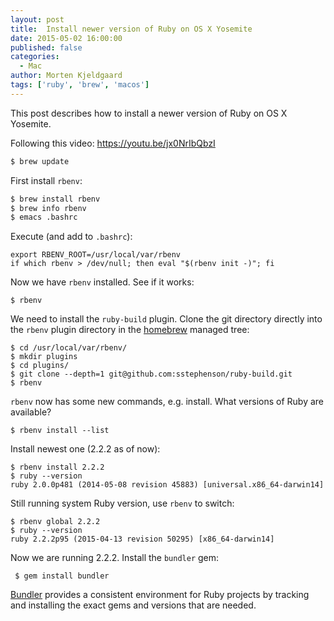 ```yaml
---
layout: post
title:  Install newer version of Ruby on OS X Yosemite
date: 2015-05-02 16:00:00
published: false
categories:
  - Mac
author: Morten Kjeldgaard
tags: ['ruby', 'brew', 'macos']
---
```


This post describes how to install a newer version of Ruby on OS X Yosemite.
<!-- more -->

Following this video: <https://youtu.be/jx0NrIbQbzI>
```sh
$ brew update
```
First install `rbenv`:
```sh
$ brew install rbenv
$ brew info rbenv
$ emacs .bashrc
```
Execute (and add to `.bashrc`):

    export RBENV_ROOT=/usr/local/var/rbenv
    if which rbenv > /dev/null; then eval "$(rbenv init -)"; fi

Now we have `rbenv` installed. See if it works:

    $ rbenv

We need to install the `ruby-build` plugin. Clone the git directory
directly into the `rbenv` plugin directory in the [homebrew][1]
managed tree:

    $ cd /usr/local/var/rbenv/
    $ mkdir plugins
    $ cd plugins/
    $ git clone --depth=1 git@github.com:sstephenson/ruby-build.git
    $ rbenv

`rbenv` now has some new commands, e.g. install. What versions of Ruby
are available?

    $ rbenv install --list

Install newest one (2.2.2 as of now):

    $ rbenv install 2.2.2
    $ ruby --version
    ruby 2.0.0p481 (2014-05-08 revision 45883) [universal.x86_64-darwin14]

Still running system Ruby version, use `rbenv` to switch:

    $ rbenv global 2.2.2
    $ ruby --version
    ruby 2.2.2p95 (2015-04-13 revision 50295) [x86_64-darwin14]

Now we are running 2.2.2. Install the `bundler` gem:

     $ gem install bundler

[Bundler][2] provides a consistent environment for Ruby projects by
tracking and installing the exact gems and versions that are needed.

[1]: http://brew.sh
[2]: http://bundler.io
